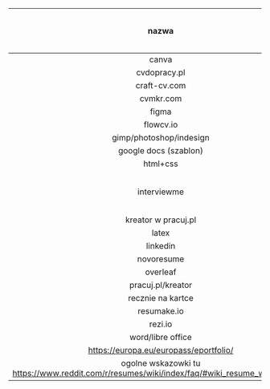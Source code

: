 
| nazwa                                                                                          | płatny 2022-08 PLN        |
| :--------------------:                                                                         | :-----------------------: |
| canva                                                                                          |                           |
| cvdopracy.pl                                                                                   |                           |
| craft-cv.com                                                                                   |                           |
| cvmkr.com                                                                                      |                           |
| figma                                                                                          |                           |
| flowcv.io                                                                                      |                           |
| gimp/photoshop/indesign                                                                        |                           |
| google docs (szablon)                                                                          | -                         |
| html+css                                                                                       |                           |
| interviewme                                                                                    | tak 6zl + 59abo z karty   |
| kreator w pracuj.pl                                                                            |                           |
| latex                                                                                          |                           |
| linkedin                                                                                       |                           |
| novoresume                                                                                     |                           |
| overleaf                                                                                       |                           |
| pracuj.pl/kreator                                                                              |                           |
| recznie na kartce                                                                              | -                         |
| resumake.io                                                                                    |                           |
| rezi.io                                                                                        |                           |
| word/libre office                                                                              |                           |
| https://europa.eu/europass/eportfolio/                                                         |                           |
| ogolne wskazowki tu https://www.reddit.com/r/resumes/wiki/index/faq/#wiki_resume_writing_guide |                           |
